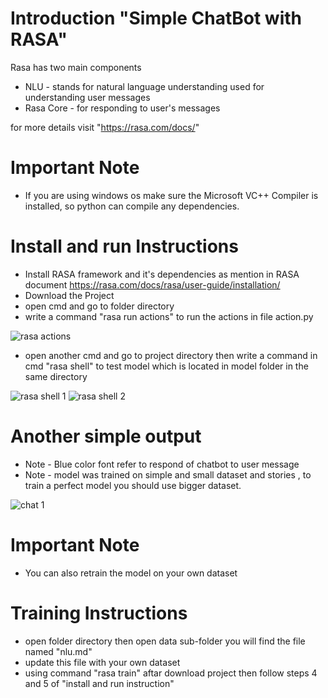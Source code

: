 # Introduction "Simple ChatBot with RASA"

Rasa has two main components 

* NLU - stands for natural language understanding used for understanding user messages 
* Rasa Core - for responding to user's messages

for more details visit "https://rasa.com/docs/"


# Important Note 
* If you are using windows os make sure the Microsoft VC++ Compiler is installed, so python can compile any dependencies. 

# Install and run Instructions 

* Install RASA framework and it's dependencies as mention in RASA document https://rasa.com/docs/rasa/user-guide/installation/
* Download the Project
* open cmd and go to folder directory
* write a command "rasa run actions" to run the actions in file action.py

![rasa actions](https://user-images.githubusercontent.com/32080026/68952437-b2778700-0774-11ea-93f9-3fa5652197f4.JPG)

* open another cmd and go to project directory then write a command in cmd "rasa shell" to test model which is located in model folder in the same directory

![rasa shell 1](https://user-images.githubusercontent.com/32080026/68952581-f9fe1300-0774-11ea-9f16-82c3e5d3a169.JPG)
![rasa shell 2](https://user-images.githubusercontent.com/32080026/68952668-17cb7800-0775-11ea-8f46-4aa042af4d30.JPG)
# Another simple output
* Note - Blue color font refer to respond of chatbot to user message
* Note - model was trained on simple and small dataset and stories , to train a perfect model you should use bigger dataset.

![chat 1](https://user-images.githubusercontent.com/32080026/68952750-4b0e0700-0775-11ea-8f37-11a9d76b0803.JPG)

# Important Note 
* You can also retrain the model on your own dataset 

# Training Instructions
* open folder directory then open data sub-folder you will find the file named "nlu.md"
* update this file with your own dataset 
* using command "rasa train" aftar download project then follow steps 4 and 5 of "install and run instruction"
